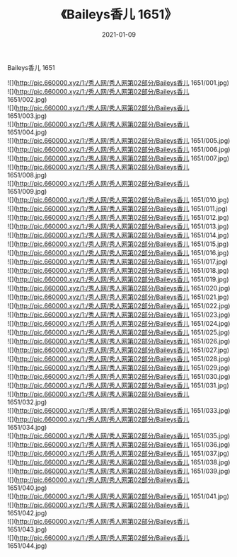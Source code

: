 ﻿---
layout: post
title:  《Baileys香儿 1651》
date:   2021-01-09
img: http://pic.660000.xyz/1:/秀人网/秀人网第02部分/Baileys香儿 1651/000.jpg
categories: [美女, 清纯, 唯美]
---

Baileys香儿 1651

  ![](http://pic.660000.xyz/1:/秀人网/秀人网第02部分/Baileys香儿 1651/001.jpg) <br> ![](http://pic.660000.xyz/1:/秀人网/秀人网第02部分/Baileys香儿 1651/002.jpg) <br> ![](http://pic.660000.xyz/1:/秀人网/秀人网第02部分/Baileys香儿 1651/003.jpg) <br> ![](http://pic.660000.xyz/1:/秀人网/秀人网第02部分/Baileys香儿 1651/004.jpg) <br> ![](http://pic.660000.xyz/1:/秀人网/秀人网第02部分/Baileys香儿 1651/005.jpg) <br> ![](http://pic.660000.xyz/1:/秀人网/秀人网第02部分/Baileys香儿 1651/006.jpg) <br> ![](http://pic.660000.xyz/1:/秀人网/秀人网第02部分/Baileys香儿 1651/007.jpg) <br> ![](http://pic.660000.xyz/1:/秀人网/秀人网第02部分/Baileys香儿 1651/008.jpg) <br> ![](http://pic.660000.xyz/1:/秀人网/秀人网第02部分/Baileys香儿 1651/009.jpg) <br> ![](http://pic.660000.xyz/1:/秀人网/秀人网第02部分/Baileys香儿 1651/010.jpg) <br> ![](http://pic.660000.xyz/1:/秀人网/秀人网第02部分/Baileys香儿 1651/011.jpg) <br> ![](http://pic.660000.xyz/1:/秀人网/秀人网第02部分/Baileys香儿 1651/012.jpg) <br> ![](http://pic.660000.xyz/1:/秀人网/秀人网第02部分/Baileys香儿 1651/013.jpg) <br> ![](http://pic.660000.xyz/1:/秀人网/秀人网第02部分/Baileys香儿 1651/014.jpg) <br> ![](http://pic.660000.xyz/1:/秀人网/秀人网第02部分/Baileys香儿 1651/015.jpg) <br> ![](http://pic.660000.xyz/1:/秀人网/秀人网第02部分/Baileys香儿 1651/016.jpg) <br> ![](http://pic.660000.xyz/1:/秀人网/秀人网第02部分/Baileys香儿 1651/017.jpg) <br> ![](http://pic.660000.xyz/1:/秀人网/秀人网第02部分/Baileys香儿 1651/018.jpg) <br> ![](http://pic.660000.xyz/1:/秀人网/秀人网第02部分/Baileys香儿 1651/019.jpg) <br> ![](http://pic.660000.xyz/1:/秀人网/秀人网第02部分/Baileys香儿 1651/020.jpg) <br> ![](http://pic.660000.xyz/1:/秀人网/秀人网第02部分/Baileys香儿 1651/021.jpg) <br> ![](http://pic.660000.xyz/1:/秀人网/秀人网第02部分/Baileys香儿 1651/022.jpg) <br> ![](http://pic.660000.xyz/1:/秀人网/秀人网第02部分/Baileys香儿 1651/023.jpg) <br> ![](http://pic.660000.xyz/1:/秀人网/秀人网第02部分/Baileys香儿 1651/024.jpg) <br> ![](http://pic.660000.xyz/1:/秀人网/秀人网第02部分/Baileys香儿 1651/025.jpg) <br> ![](http://pic.660000.xyz/1:/秀人网/秀人网第02部分/Baileys香儿 1651/026.jpg) <br> ![](http://pic.660000.xyz/1:/秀人网/秀人网第02部分/Baileys香儿 1651/027.jpg) <br> ![](http://pic.660000.xyz/1:/秀人网/秀人网第02部分/Baileys香儿 1651/028.jpg) <br> ![](http://pic.660000.xyz/1:/秀人网/秀人网第02部分/Baileys香儿 1651/029.jpg) <br> ![](http://pic.660000.xyz/1:/秀人网/秀人网第02部分/Baileys香儿 1651/030.jpg) <br> ![](http://pic.660000.xyz/1:/秀人网/秀人网第02部分/Baileys香儿 1651/031.jpg) <br> ![](http://pic.660000.xyz/1:/秀人网/秀人网第02部分/Baileys香儿 1651/032.jpg) <br> ![](http://pic.660000.xyz/1:/秀人网/秀人网第02部分/Baileys香儿 1651/033.jpg) <br> ![](http://pic.660000.xyz/1:/秀人网/秀人网第02部分/Baileys香儿 1651/034.jpg) <br> ![](http://pic.660000.xyz/1:/秀人网/秀人网第02部分/Baileys香儿 1651/035.jpg) <br> ![](http://pic.660000.xyz/1:/秀人网/秀人网第02部分/Baileys香儿 1651/036.jpg) <br> ![](http://pic.660000.xyz/1:/秀人网/秀人网第02部分/Baileys香儿 1651/037.jpg) <br> ![](http://pic.660000.xyz/1:/秀人网/秀人网第02部分/Baileys香儿 1651/038.jpg) <br> ![](http://pic.660000.xyz/1:/秀人网/秀人网第02部分/Baileys香儿 1651/039.jpg) <br> ![](http://pic.660000.xyz/1:/秀人网/秀人网第02部分/Baileys香儿 1651/040.jpg) <br> ![](http://pic.660000.xyz/1:/秀人网/秀人网第02部分/Baileys香儿 1651/041.jpg) <br> ![](http://pic.660000.xyz/1:/秀人网/秀人网第02部分/Baileys香儿 1651/042.jpg) <br> ![](http://pic.660000.xyz/1:/秀人网/秀人网第02部分/Baileys香儿 1651/043.jpg) <br> ![](http://pic.660000.xyz/1:/秀人网/秀人网第02部分/Baileys香儿 1651/044.jpg) <br>